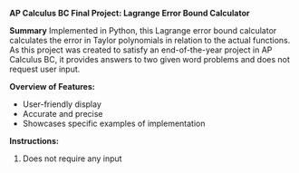 **AP Calculus BC Final Project: Lagrange Error Bound Calculator**

**Summary**
Implemented in Python, this Lagrange error bound calculator calculates the error in Taylor polynomials in relation to the actual functions. As this project was created to satisfy an end-of-the-year project in AP Calculus BC, it provides answers to two given word problems and does not request user input. 

**Overview of Features:**
- User-friendly display
- Accurate and precise
- Showcases specific examples of implementation

**Instructions:**
1) Does not require any input
